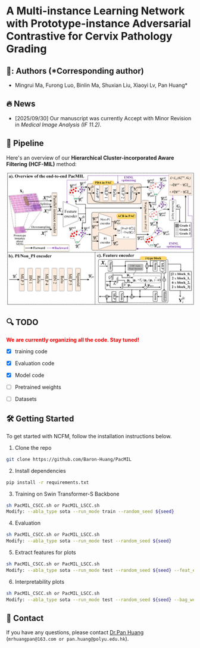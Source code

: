 # A Multi-instance Learning Network with Prototype-instance Adversarial Contrastive for Cervix Pathology Grading

## 🧔: Authors (*Corresponding author)
- Mingrui Ma, Furong Luo, Binlin Ma, Shuxian Liu, Xiaoyi Lv, Pan Huang*

## :fire: News

- [2025/09/30] Our manuscript was currently Accept with Minor Revision in _Medical Image Analysis (IF 11.2)_.



## :rocket: Pipeline

Here's an overview of our **Hierarchical Cluster-incorporated Aware Filtering (HCF-MIL)** method:

![Figure 1](https://github.com/Baron-Huang/PacMIL/blob/main/Image/Main_Frame_for_PacMIL.png)



## :mag: TODO
<font color="red">**We are currently organizing all the code. Stay tuned!**</font>
- [x] training code
- [x] Evaluation code
- [x] Model code
- [ ] Pretrained weights
- [ ] Datasets





## 🛠️ Getting Started

To get started with NCFM, follow the installation instructions below.

1.  Clone the repo

```sh
git clone https://github.com/Baron-Huang/PacMIL
```

2. Install dependencies
   
```sh
pip install -r requirements.txt
```

3. Training on Swin Transformer-S Backbone
```sh
sh PacMIL_CSCC.sh or PacMIL_LSCC.sh
Modify: --abla_type sota --run_mode train --random_seed ${seed}
```

4. Evaluation
```sh
sh PacMIL_CSCC.sh or PacMIL_LSCC.sh
Modify: --abla_type sota --run_mode test --random_seed ${seed}
```

5. Extract features for plots
```sh
sh PacMIL_CSCC.sh or PacMIL_LSCC.sh
Modify: --abla_type sota --run_mode test --random_seed ${seed} --feat_extract
```

6. Interpretability plots
```sh
sh PacMIL_CSCC.sh or PacMIL_LSCC.sh
Modify: --abla_type sota --run_mode test --random_seed ${seed} --bag_weight
```

## :postbox: Contact
If you have any questions, please contact [Dr.Pan Huang](https://scholar.google.com/citations?user=V_7bX4QAAAAJ&hl=zh-CN) (`mrhuangpan@163.com or pan.huang@polyu.edu.hk`).
